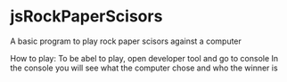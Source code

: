 # jsRockPaperScisors
A basic program to play rock paper scisors against a computer 

How to play: 
To be abel to play, open developer tool and go to console 
In the console you will see what the computer chose and who the winner is
